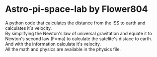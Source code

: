 # Astro-pi-space-lab by Flower804
A python code that calculates the distance from the ISS to earth and calculates it´s velocity.  
By simplifying the Newton's law of universal gravitation and equate it to Newton's second law (F=ma) to calculate the satelite's distace to earth.  
And with the information calculate it's velocity.  
All the math and physics are available in the physics file.
